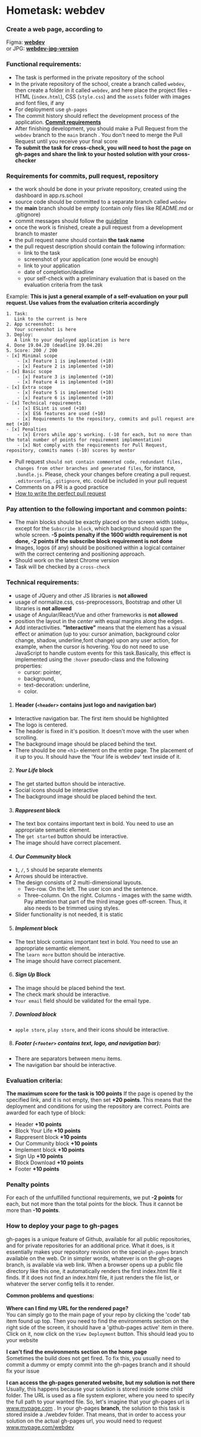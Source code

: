 # Hometask: webdev

### Create a web page, according to 
Figma:
**[webdev](https://www.figma.com/file/2Zev0HVCKABbZoAsuWTdcD/webdev_newVersion-18.09?node-id=1%3A5)**  
or 
JPG:
**[webdev-jpg-version](https://github.com/rolling-scopes-school/tasks/blob/master/tasks/markups/level-1/webdev/webdev-latest-version.jpg)**

### Functional requirements:
- The task is performed in the private repository of the school 
- In the private repository of the school, create a branch called `webdev`, then create a folder in it called `webdev`, and here place the project files - HTML (`index.html`), CSS (`style.css`) and the `assets` folder with images and font files, if any
- For deployment use `gh-pages`
- The commit history should reflect the development process of the application. **[Commit requirements](https://docs.rs.school/#/en/git-convention)**
- After finishing development, you should make a Pull Request from the `webdev` branch to the `main` branch . You don't need to merge the Pull Request until you receive your final score
- **To submit the task for cross-check, you will need to host the page on gh-pages and share the link to your hosted solution with your cross-checker**

### Requirements for commits, pull request, repository
- the work should be done in your private repository, created using the dashboard in app.rs.school
- source code should be committed to a separate branch called `webdev`
- the **main** branch should be empty (contain only files like README.md or .gitignore)
- commit messages should follow the [guideline](https://www.conventionalcommits.org/en)
- once the work is finished, create a pull request from a development branch to master
- the pull request name should contain **the task name**
- the pull request description should contain the following information:
    - link to the task
    - screenshot of your application (one would be enough)
    - link to your application
    - date of completion/deadline
    - your self-check with a preliminary evaluation that is based on the evaluation criteria from the task

Example:
**This is just a general example of a self-evaluation on your pull request. Use values from the evaluation criteria accordingly**
```
1. Task:
   Link to the current is here
2. App screenshot:
   Your screenshot is here
3. Deploy:  
   A link to your deployed application is here
4. Done 19.04.20 (deadline 19.04.20)
5. Score: 200 / 200
- [x] Minimal scope
    - [x] Feature 1 is implemented (+10)
    - [x] Feature 2 is implemented (+10)
- [x] Basic scope
    - [x] Feature 3 is implemented (+10)
    - [x] Feature 4 is implemented (+10)
- [x] Extra scope
    - [x] Feature 5 is implemented (+10)
    - [x] Feature 6 is implemented (+10)
- [x] Technical requirements
    - [x] ESLint is used (+10)
    - [x] ES6 features are used (+10)
    - [x] Requirements to the repository, commits and pull request are met (+10)
- [x] Penalties
    - [x] Errors while app's working. (-10 for each, but no more than the total number of points for requirement implementation)
    - [x] Not comply with the requirements for Pull Request, repository, commits names (-10) scores by mentor
```

- Pull request `should not contain commented code, redundant files, changes from other branches and generated files`, for instance, `.bundle.js`. Please, check your changes before creating a pull request. `.editorconfig`, `.gitignore`, etc. could be included in your pull request
- Comments on a PR is a good practice
- [How to write the perfect pull request](https://github.com/blog/1943-how-to-write-the-perfect-pull-request)

### Pay attention to the following important and common points:
- The main blocks should be exactly placed on the screen width `1600px`, except for the `Subscribe block`, which background should span the whole screen. **-5 points penalty if the 1600 width requirement is not done, -2 points if the subscribe block requirement is not done**
- Images, logos (if any) should be positioned within a logical container with the correct centering and positioning approach. 
- Should work on the latest Chrome version
- Task will be checked by a `cross-check`

### Technical requirements:
-	usage of JQuery and other JS libraries is **not allowed**
-	usage of normalize.css, css-preprocessors, Bootstrap and other UI libraries is **not allowed**
-	usage of Angular/React/Vue and other frameworks is **not allowed**
-	position the layout in the *center* with equal margins along the edges.
-	Add interactivities. **"Interactive"** means that the element has a visual effect or animation (up to you: cursor animation, background color change, shadow, underline,font change) upon any user action, for example, when the cursor is hovering. You do not need to use JavaScript to handle custom events for this task.Basically, this effect is implemented using the `:hover` pseudo-class and the following properties:
      - cursor: pointer,
      -	background,
      -	text-decoration: underline,
      -	color.

1. #### Header (`<header>` contains just logo and navigation bar)
  - Interactive navigation bar. The first item should be highlighted
  - The logo is centered.
  - The header is fixed in it's position. It doesn't move with the user when scrolling.
  - The background image should be placed behind the text.
  - There should be one `<h1>` element on the entire page. The placement of it up to you. It should have the 'Your life is webdev' text inside of it.

2. #### *Your Life* block
  - The get started button should be interactive.
  - Social icons should be interactive
  - The background image should be placed behind the text. 

3. #### *Rappresent* block
- The text box contains important text in bold. You need to use an appropriate semantic element.
- The `get started` button should be interactive.
- The image should have correct placement.

4. #### *Our Community* block
- `1`, `/`, `5` should be separate elements
- Arrows should be interactive.
- The design consists of 2 multi-dimensional layouts.
    -   Two-row.  On the left. The user icon and the sentence.
    -   Three-column. On the right. Columns - images with the same width. Pay attention that part of the third image goes off-screen. Thus, it also needs to be trimmed using styles.
-  Slider functionality is not needed, it is static

5. #### *Implement* block
- The text block contains important text in bold. You need to use an appropriate semantic element.
- The `learn more` button should be interactive.
- The image should have correct placement.

6. #### *Sign Up* Block
- The image should be placed behind the text.
- The check mark should be interactive.
- `Your email` field should be validated for the email type.

7. ##### *Download* block
- `apple store`, `play store`, and their icons should be interactive.

8. ##### Footer (`<footer>` contains text, logo, and navigation bar):
- There are separators between menu items.
- The navigation bar should be interactive.

### Evaluation criteria:
**The maximum score for the task is 100 points**
If the page is opened by the specified link, and it is not empty, then set **+20 points**. This means that the deployment and conditions for using the repository are correct.
Points are awarded for each type of block:
- Header **+10 points**
- Block Your Life **+10 points**
- Rappresent block **+10 points**
- Our Community block **+10 points**
- Implement block **+10 points**
- Sign Up **+10 points**
- Block Download **+10 points**
- Footer **+10 points**

### Penalty points
For each of the unfulfilled functional requirements, we put **-2 points** for each, but not more than the total points for the block. Thus it cannot be more than **-10 points**.

### How to deploy your page to gh-pages
gh-pages is a unique feature of Github, available for all public repositories, and for private repositories for an additional price. What it does, is it essentially makes your repository revision on the special `gh-pages` branch available on the web. Or in simpler words, whatever is on the gh-pages branch, is available via web link. When a browser opens up a public file directory like this one, it automatically renders the first index.html file it finds. If it does not find an index.html file, it just renders the file list, or whatever the server config tells it to render.

**Common problems and questions:**\
\
**Where can I find my URL for the rendered page?**\
You can simply go to the main page of your repo by clicking the 'code' tab item found up top. Then you need to find the environments section on the right side of the screen, it should have a 'github-pages   active' item in there. Click on it, now click on the `View Deployment` button. This should lead you to your website

**I can't find the environments section on the home page**\
Sometimes the build does not get fired. To fix this, you usually need to commit a dummy or empty commit into the gh-pages branch and it should fix your issue

**I can access the gh-pages generated website, but my solution is not there**\
Usually, this happens because your solution is stored inside some child folder. The URL is used as a file system explorer, where you need to specify the full path to your wanted file. So, let's imagine that your gh-pages url is www.mypage.com . In your gh-pages **branch**, the solution to this task is stored inside a ./webdev folder. That means, that in order to access your solution on the actual gh-pages url, you would need to request www.mypage.com/webdev

